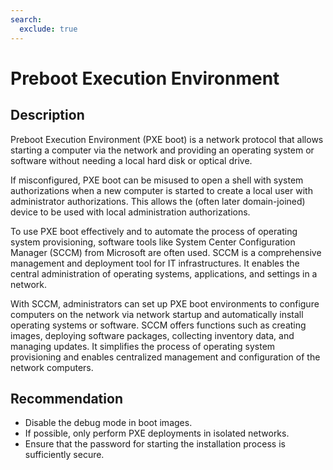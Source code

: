 ```yaml
---
search:
  exclude: true
---
```


# Preboot Execution Environment
## Description

Preboot Execution Environment (PXE boot) is a network protocol that allows starting a computer via the network and providing an operating system or software without needing a local hard disk or optical drive. 

If misconfigured, PXE boot can be misused to open a shell with system authorizations when a new computer is started to create a local user with administrator authorizations. This allows the (often later domain-joined) device to be used with local administration authorizations.

To use PXE boot effectively and to automate the process of operating system provisioning, software tools like System Center Configuration Manager (SCCM) from Microsoft are often used. SCCM is a comprehensive management and deployment tool for IT infrastructures. It enables the central administration of operating systems, applications, and settings in a network.

With SCCM, administrators can set up PXE boot environments to configure computers on the network via network startup and automatically install operating systems or software. SCCM offers functions such as creating images, deploying software packages, collecting inventory data, and managing updates. It simplifies the process of operating system provisioning and enables centralized management and configuration of the network computers.

## Recommendation
* Disable the debug mode in boot images.
* If possible, only perform PXE deployments in isolated networks.
* Ensure that the password for starting the installation process is sufficiently secure.
